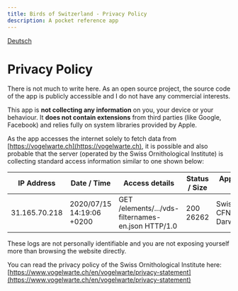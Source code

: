 ```yaml
---
title: Birds of Switzerland - Privacy Policy
description: A pocket reference app
---
```

[Deutsch](de/privacy.md)

# Privacy Policy

There is not much to write here. As an open source project, the source code of the app is publicly accessible and I do not have any commercial interests.

This app is **not collecting any information** on you, your device or your behaviour.
It **does not contain extensions** from third parties (like Google, Facebook) and relies fully on system libraries provided by Apple.

As the app accesses the internet solely to fetch data from [https://vogelwarte.ch](https://vogelwarte.ch), it is possible and also probable that the server (operated by the Swiss Ornithological Institute) is collecting standard access information similar to one shown below:

| IP Address | Date / Time | Access details | Status / Size | App Name / OS version |
| --- | --- | --- | --- | --- | 
| 31.165.70.218 | 2020/07/15 14:19:06 +0200 | GET /elements/.../vds-filternames-en.json HTTP/1.0 | 200 26262 | Swiss-Birds/11 CFNetwork/1126 Darwin/19.5.0 |

These logs are not personally identifiable and you are not exposing yourself more than browsing the website directly.

You can read the privacy policy of the Swiss Ornithological Institute here: [https://www.vogelwarte.ch/en/vogelwarte/privacy-statement](https://www.vogelwarte.ch/en/vogelwarte/privacy-statement)

